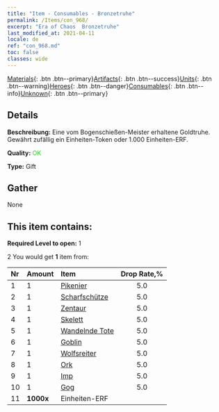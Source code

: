 ```yaml
---
title: "Item - Consumables - Bronzetruhe"
permalink: /Items/con_968/
excerpt: "Era of Chaos  Bronzetruhe"
last_modified_at: 2021-04-11
locale: de
ref: "con_968.md"
toc: false
classes: wide
---
```

 [Materials](/de/Items/){: .btn .btn--primary}[Artifacts](/de/Items/Artifacts/){: .btn .btn--success}[Units](/de/Items/Units/){: .btn .btn--warning}[Heroes](/de/Items/Heroes/){: .btn .btn--danger}[Consumables](/de/Items/Consumables/){: .btn .btn--info}[Unknown](/de/Items/Unknown/){: .btn .btn--primary}

## Details
 **Beschreibung:** Eine vom Bogenschießen-Meister erhaltene Goldtruhe. Gewährt zufällig ein Einheiten-Token oder 1.000 Einheiten-ERF.

 **Quality:** <span style="color: #32CD32">OK</span>

 **Type:** Gift

## Gather

  None

## This item contains:

 **Required Level to open:** 1

 2 You would get **1** item  from:

  | Nr | Amount |     Item    | Drop Rate,% |
  |:---|:-------|:------------|:---------:|
  | 1 | 1 | [Pikenier](/de/Items/unt_190/) | 5.0 | 
  | 2 | 1 | [Scharfschütze](/de/Items/unt_191/) | 5.0 | 
  | 3 | 1 | [Zentaur](/de/Items/unt_199/) | 5.0 | 
  | 4 | 1 | [Skelett](/de/Items/unt_208/) | 5.0 | 
  | 5 | 1 | [Wandelnde Tote](/de/Items/unt_209/) | 5.0 | 
  | 6 | 1 | [Goblin](/de/Items/unt_217/) | 5.0 | 
  | 7 | 1 | [Wolfsreiter](/de/Items/unt_218/) | 5.0 | 
  | 8 | 1 | [Ork](/de/Items/unt_219/) | 5.0 | 
  | 9 | 1 | [Imp](/de/Items/unt_226/) | 5.0 | 
  | 10 | 1 | [Gog](/de/Items/unt_227/) | 5.0 | 
  | 11 |  **1000x** | Einheiten-ERF |  | 50.0 | 
